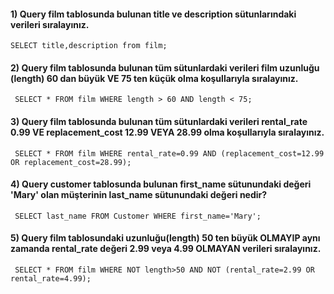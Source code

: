#### 1) Query  film tablosunda bulunan title ve description sütunlarındaki verileri sıralayınız.
```SELECT title,description from film; ```

#### 2) Query film tablosunda bulunan tüm sütunlardaki verileri film uzunluğu (length) 60 dan büyük VE 75 ten küçük olma koşullarıyla sıralayınız.
``` SELECT * FROM film WHERE length > 60 AND length < 75;```

#### 3) Query film tablosunda bulunan tüm sütunlardaki verileri rental_rate 0.99 VE replacement_cost 12.99 VEYA 28.99 olma koşullarıyla sıralayınız.
``` SELECT * FROM film WHERE rental_rate=0.99 AND (replacement_cost=12.99 OR replacement_cost=28.99);```

#### 4) Query customer tablosunda bulunan first_name sütunundaki değeri 'Mary' olan müşterinin last_name sütunundaki değeri nedir?
``` SELECT last_name FROM Customer WHERE first_name='Mary';```

#### 5) Query film tablosundaki uzunluğu(length) 50 ten büyük OLMAYIP aynı zamanda rental_rate değeri 2.99 veya 4.99 OLMAYAN verileri sıralayınız.
``` SELECT * FROM film WHERE NOT length>50 AND NOT (rental_rate=2.99 OR rental_rate=4.99);```
